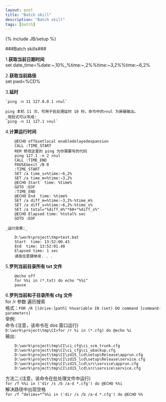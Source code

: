 ```yaml
---
layout: post
title: "Batch skill"
description: "Batch skill"
tags: [batch]
---
```

{% include JB/setup %}

###Batch skills###  

1.__获取当前日期时间__  
	set date_time=%date:~,10%_%time:~,2%_%time:~3,2%_%time:~6,2%

2.__获取当前路径__  
	set pwd=%CD%

3.__延时__  

	`ping -n 11 127.0.0.1 >nul`  

	ping 本机 11 次，可用于批处理延时 10 秒。命令中的>nul 为屏蔽输出。  
	_简短式可以写成:_  
	`ping -n 11 127.1 >nul`

4.__计算运行时间__  

		@ECHO off&setlocal enabledelayedexpansion
		CALL :TIME_START
		REM 修改这里的 ping 为你需要写的代码
		ping 127.1 -n 2 >nul
		CALL :TIME_END
		PAUSE&exit /B 0
		:TIME_START
		SET /a time_s=%time:~6,2%
		SET /a time_m=%time:~3,2%
		@ECHO Start  time: %time%
		GOTO :EOF
		:TIME_END
		@ECHO End  time: %time%
		SET /a diff_m=%time:~3,2%-%time_m%
		SET /a diff_s=%time:~6,2%-%time_s%
		SET /a total="%diff_m%"*60+"%diff_s%"
		@ECHO Elapsed time: %total% sec
		GOTO :EOF

	_运行效果:_  

		D:\work\project\tmp>test.bat
		Start  time: 13:52:00.43
		End  time: 13:52:01.48
		Elapsed time: 1 sec
		请按任意键继续. . .

5.__罗列当前目录所有 txt 文件__  

		@echo off
		for %%i in (*.txt) do echo "%%i"
		pause

6.__罗列当前和子目录所有 cfg 文件__  
	for /r 参数 遍历搜索  
	格式：`FOR /R [[drive:]path] %%variable IN (set) DO command [command-parameters]`  
	举例:  
	命令:(注意，该命令在 dos 窗口运行)  
		`D:\work\project\tmp\CI>for /r %i in (*.cfg) do @echo %i`  
	输出:  

		D:\work\project\tmp\CI\ci_cfg\ci_scm_trunk.cfg
		D:\work\project\tmp\CI\ci_cfg\ci_ubackup.cfg
		D:\work\project\tmp\CI\zd15_lcd\setup\Release\apprun.cfg
		D:\work\project\tmp\CI\zd15_lcd\setup\Release\service.cfg
		D:\work\project\tmp\CI\zd15_lcd\src\service\apprun.cfg
		D:\work\project\tmp\CI\zd15_lcd\src\service\service.cfg  

方法二:(注意，该命令在批处理文件中运行)  
	`for /f %%i in ('dir /s /b /a-d *.cfg') do @ECHO %%i`  
解决路径中出现空格  
	`for /f “delims=*”%%i in ('dir /s /b /a-d *.cfg') do @ECHO %%`  


